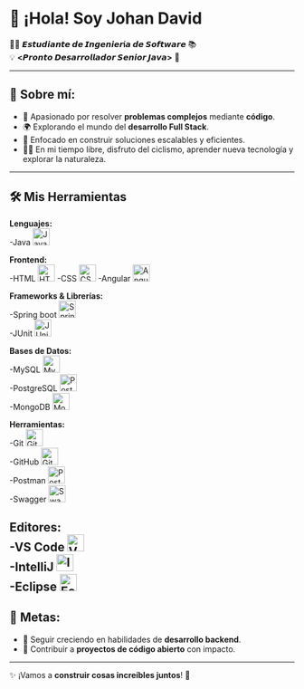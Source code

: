 # 👋 ¡Hola! Soy Johan David  

👨‍💻 **𝙀𝙨𝙩𝙪𝙙𝙞𝙖𝙣𝙩𝙚 𝙙𝙚 𝙄𝙣𝙜𝙚𝙣𝙞𝙚𝙧í𝙖 𝙙𝙚 𝙎𝙤𝙛𝙩𝙬𝙖𝙧𝙚** 📚  
💡 **<𝙋𝙧𝙤𝙣𝙩𝙤 𝘿𝙚𝙨𝙖𝙧𝙧𝙤𝙡𝙡𝙖𝙙𝙤𝙧 𝙎𝙚𝙣𝙞𝙤𝙧 𝙅𝙖𝙫𝙖>** 🚀  

---

## 🌟 **Sobre mí:**

- 🔧 Apasionado por resolver **problemas complejos** mediante **código**.  
- 🌍 Explorando el mundo del **desarrollo Full Stack**.  
- 🎯 Enfocado en construir soluciones escalables y eficientes.  
- 🚴‍♂️ En mi tiempo libre, disfruto del ciclismo, aprender nueva tecnología y explorar la naturaleza.  

---

## 🛠️ Mis Herramientas

**Lenguajes:**  
-Java <img src="https://cdn.jsdelivr.net/gh/devicons/devicon/icons/java/java-original.svg" width="30" alt="Java" />

**Frontend:**  
-HTML <img src="https://cdn.jsdelivr.net/gh/devicons/devicon/icons/html5/html5-original.svg" width="30" alt="HTML" /> -CSS <img src="https://cdn.jsdelivr.net/gh/devicons/devicon/icons/css3/css3-original.svg" width="30" alt="CSS" /> -Angular <img src="https://cdn.jsdelivr.net/gh/devicons/devicon/icons/angularjs/angularjs-original.svg" width="30" alt="Angular" />  



**Frameworks & Librerías:**  
-Spring boot <img src="https://cdn.jsdelivr.net/gh/devicons/devicon/icons/spring/spring-original.svg" width="30" alt="Spring" />  
-JUnit <img src="https://cdn.jsdelivr.net/gh/devicons/devicon/icons/junit/junit-original.svg" width="30" alt="JUnit" />

**Bases de Datos:**  
-MySQL <img src="https://cdn.jsdelivr.net/gh/devicons/devicon/icons/mysql/mysql-original.svg" width="30" alt="MySQL" />  
-PostgreSQL <img src="https://cdn.jsdelivr.net/gh/devicons/devicon/icons/postgresql/postgresql-original.svg" width="30" alt="PostgreSQL" />  
-MongoDB <img src="https://cdn.jsdelivr.net/gh/devicons/devicon/icons/mongodb/mongodb-original.svg" width="30" alt="MongoDB" />

**Herramientas:**  
-Git <img src="https://cdn.jsdelivr.net/gh/devicons/devicon/icons/git/git-original.svg" width="30" alt="Git" />  
-GitHub <img src="https://cdn.jsdelivr.net/gh/devicons/devicon/icons/github/github-original.svg" width="30" alt="GitHub" />  
-Postman <img src="https://cdn.jsdelivr.net/gh/devicons/devicon/icons/postman/postman-original.svg" width="30" alt="Postman" />  
-Swagger <img src="https://cdn.jsdelivr.net/gh/devicons/devicon/icons/swagger/swagger-original.svg" width="30" alt="Swagger" />

**Editores:**  
-VS Code <img src="https://cdn.jsdelivr.net/gh/devicons/devicon/icons/vscode/vscode-original.svg" width="30" alt="VS Code" />  
-IntelliJ <img src="https://cdn.jsdelivr.net/gh/devicons/devicon/icons/intellij/intellij-original.svg" width="30" alt="IntelliJ" />  
-Eclipse <img src="https://cdn.jsdelivr.net/gh/devicons/devicon/icons/eclipse/eclipse-original.svg" width="30" alt="Eclipse" />
---

## 🎯 **Metas:**

- 🌱 Seguir creciendo en habilidades de **desarrollo backend**.  
- 🚀 Contribuir a **proyectos de código abierto** con impacto.  

---

✨ ¡Vamos a **construir cosas increíbles juntos**! 🚀















